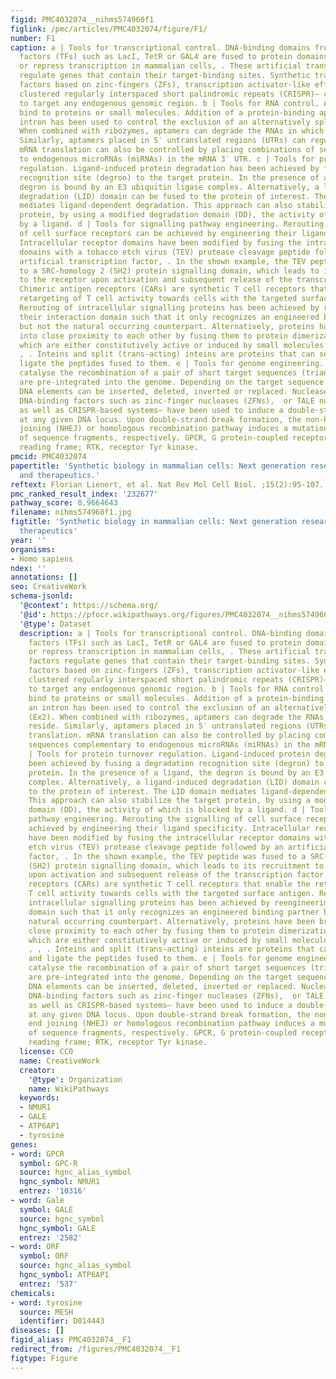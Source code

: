 ```yaml
---
figid: PMC4032074__nihms574960f1
figlink: /pmc/articles/PMC4032074/figure/F1/
number: F1
caption: a | Tools for transcriptional control. DNA-binding domains from transcription
  factors (TFs) such as LacI, TetR or GAL4 are fused to protein domains that activate
  or repress transcription in mammalian cells, . These artificial transcription factors
  regulate genes that contain their target-binding sites. Synthetic transcription
  factors based on zinc-fingers (ZFs), transcription activator-like effectors (TALEs),  and
  clustered regularly interspaced short palindromic repeats (CRISPR)– can be used
  to target any endogenous genomic region. b | Tools for RNA control. Aptamers can
  bind to proteins or small molecules. Addition of a protein-binding aptamer to an
  intron has been used to control the exclusion of an alternatively spliced exon (Ex2).
  When combined with ribozymes, aptamers can degrade the RNAs in which they reside.
  Similarly, aptamers placed in 5′ untranslated regions (UTRs) can regulate translation.
  mRNA translation can also be controlled by placing combinations of sequences complementary
  to endogenous microRNAs (miRNAs) in the mRNA 3′ UTR. c | Tools for protein turnover
  regulation. Ligand-induced protein degradation has been achieved by fusing a degradation
  recognition site (degron) to the target protein. In the presence of a ligand, the
  degron is bound by an E3 ubiquitin ligase complex. Alternatively, a ligand-induced
  degradation (LID) domain can be fused to the protein of interest. The LID domain
  mediates ligand-dependent degradation. This approach can also stabilize the target
  protein, by using a modified degradation domain (DD), the activity of which is blocked
  by a ligand. d | Tools for signalling pathway engineering. Rerouting the signalling
  of cell surface receptors can be achieved by engineering their ligand specificity.
  Intracellular receptor domains have been modified by fusing the intracellular receptor
  domains with a tobacco etch virus (TEV) protease cleavage peptide followed by an
  artificial transcription factor, . In the shown example, the TEV peptide was fused
  to a SRC-homology 2 (SH2) protein signalling domain, which leads to its recruitment
  to the receptor upon activation and subsequent release of the transcription factor.
  Chimeric antigen receptors (CARs) are synthetic T cell receptors that enable the
  retargeting of T cell activity towards cells with the targeted surface antigen.
  Rerouting of intracellular signalling proteins has been achieved by reengineering
  their interaction domain such that it only recognizes an engineered binding partner
  but not the natural occurring counterpart. Alternatively, proteins have been brought
  into close proximity to each other by fusing them to protein dimerization domains,
  which are either constitutively active or induced by small molecules or light, ,
  , . Inteins and split (trans-acting) inteins are proteins that can self-excise and
  ligate the peptides fused to them. e | Tools for genome engineering. Recombinases
  catalyse the recombination of a pair of short target sequences (triangles), which
  are pre-integrated into the genome. Depending on the target sequence configuration,
  DNA elements can be inserted, deleted, inverted or replaced. Nucleases fused to
  DNA-binding factors such as zinc-finger nucleases (ZFNs),  or TALE nucleases (TALENs),
  as well as CRISPR-based systems– have been used to induce a double-strand break
  at any given DNA locus. Upon double-strand break formation, the non-homologous end
  joining (NHEJ) or homologous recombination pathway induces a mutation or insertion
  of sequence fragments, respectively. GPCR, G protein-coupled receptor; ORF, open
  reading frame; RTK, receptor Tyr kinase.
pmcid: PMC4032074
papertitle: 'Synthetic biology in mammalian cells: Next generation research tools
  and therapeutics.'
reftext: Florian Lienert, et al. Nat Rev Mol Cell Biol. ;15(2):95-107.
pmc_ranked_result_index: '232677'
pathway_score: 0.9664643
filename: nihms574960f1.jpg
figtitle: 'Synthetic biology in mammalian cells: Next generation research tools and
  therapeutics'
year: ''
organisms:
- Homo sapiens
ndex: ''
annotations: []
seo: CreativeWork
schema-jsonld:
  '@context': https://schema.org/
  '@id': https://pfocr.wikipathways.org/figures/PMC4032074__nihms574960f1.html
  '@type': Dataset
  description: a | Tools for transcriptional control. DNA-binding domains from transcription
    factors (TFs) such as LacI, TetR or GAL4 are fused to protein domains that activate
    or repress transcription in mammalian cells, . These artificial transcription
    factors regulate genes that contain their target-binding sites. Synthetic transcription
    factors based on zinc-fingers (ZFs), transcription activator-like effectors (TALEs),  and
    clustered regularly interspaced short palindromic repeats (CRISPR)– can be used
    to target any endogenous genomic region. b | Tools for RNA control. Aptamers can
    bind to proteins or small molecules. Addition of a protein-binding aptamer to
    an intron has been used to control the exclusion of an alternatively spliced exon
    (Ex2). When combined with ribozymes, aptamers can degrade the RNAs in which they
    reside. Similarly, aptamers placed in 5′ untranslated regions (UTRs) can regulate
    translation. mRNA translation can also be controlled by placing combinations of
    sequences complementary to endogenous microRNAs (miRNAs) in the mRNA 3′ UTR. c
    | Tools for protein turnover regulation. Ligand-induced protein degradation has
    been achieved by fusing a degradation recognition site (degron) to the target
    protein. In the presence of a ligand, the degron is bound by an E3 ubiquitin ligase
    complex. Alternatively, a ligand-induced degradation (LID) domain can be fused
    to the protein of interest. The LID domain mediates ligand-dependent degradation.
    This approach can also stabilize the target protein, by using a modified degradation
    domain (DD), the activity of which is blocked by a ligand. d | Tools for signalling
    pathway engineering. Rerouting the signalling of cell surface receptors can be
    achieved by engineering their ligand specificity. Intracellular receptor domains
    have been modified by fusing the intracellular receptor domains with a tobacco
    etch virus (TEV) protease cleavage peptide followed by an artificial transcription
    factor, . In the shown example, the TEV peptide was fused to a SRC-homology 2
    (SH2) protein signalling domain, which leads to its recruitment to the receptor
    upon activation and subsequent release of the transcription factor. Chimeric antigen
    receptors (CARs) are synthetic T cell receptors that enable the retargeting of
    T cell activity towards cells with the targeted surface antigen. Rerouting of
    intracellular signalling proteins has been achieved by reengineering their interaction
    domain such that it only recognizes an engineered binding partner but not the
    natural occurring counterpart. Alternatively, proteins have been brought into
    close proximity to each other by fusing them to protein dimerization domains,
    which are either constitutively active or induced by small molecules or light,
    , , . Inteins and split (trans-acting) inteins are proteins that can self-excise
    and ligate the peptides fused to them. e | Tools for genome engineering. Recombinases
    catalyse the recombination of a pair of short target sequences (triangles), which
    are pre-integrated into the genome. Depending on the target sequence configuration,
    DNA elements can be inserted, deleted, inverted or replaced. Nucleases fused to
    DNA-binding factors such as zinc-finger nucleases (ZFNs),  or TALE nucleases (TALENs),
    as well as CRISPR-based systems– have been used to induce a double-strand break
    at any given DNA locus. Upon double-strand break formation, the non-homologous
    end joining (NHEJ) or homologous recombination pathway induces a mutation or insertion
    of sequence fragments, respectively. GPCR, G protein-coupled receptor; ORF, open
    reading frame; RTK, receptor Tyr kinase.
  license: CC0
  name: CreativeWork
  creator:
    '@type': Organization
    name: WikiPathways
  keywords:
  - NMUR1
  - GALE
  - ATP6AP1
  - tyrosine
genes:
- word: GPCR
  symbol: GPC-R
  source: hgnc_alias_symbol
  hgnc_symbol: NMUR1
  entrez: '10316'
- word: Gale
  symbol: GALE
  source: hgnc_symbol
  hgnc_symbol: GALE
  entrez: '2582'
- word: ORF
  symbol: ORF
  source: hgnc_alias_symbol
  hgnc_symbol: ATP6AP1
  entrez: '537'
chemicals:
- word: tyrosine
  source: MESH
  identifier: D014443
diseases: []
figid_alias: PMC4032074__F1
redirect_from: /figures/PMC4032074__F1
figtype: Figure
---
```

